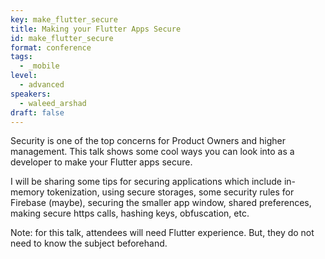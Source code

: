 ```yaml
---
key: make_flutter_secure
title: Making your Flutter Apps Secure
id: make_flutter_secure
format: conference
tags:
  - _mobile
level: 
  - advanced
speakers:
  - waleed_arshad
draft: false
---
```


Security is one of the top concerns for Product Owners and higher management. This talk shows some cool ways you can look into as a developer to make your Flutter apps secure.

I will be sharing some tips for securing applications which include in-memory tokenization, using secure storages, some security rules for Firebase (maybe), securing the smaller app window, shared preferences, making secure https calls, hashing keys, obfuscation, etc.

Note: for this talk, attendees will need Flutter experience. But, they do not need to know the subject beforehand.
